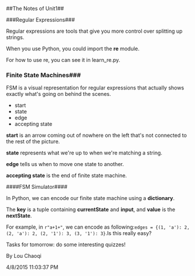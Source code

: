 ##The Notes of Unit1##

###Regular Expressions###

Regular expressions are tools that give you more control over splitting up strings.

When you use Python, you could import the **re** module.

For how to use re, you can see it in learn_re.py.

### Finite State Machines###

FSM is a visual representation for regular expressions that actually shows exactly what's going on behind the scenes.

- start
- state
- edge
- accepting state

**start** is an arrow coming out of nowhere on the left that's not connected to the rest of the picture.

**state** represents what we're up to when we're matching a string.

**edge** tells us when to move one state to another.

**accepting state** is the end of finite state machine.

####FSM Simulator####

In Python, we can encode our finite state machine using a **dictionary**.

The **key** is a tuple containing **currentState** and **input**, and **value** is the **nextState**.

For example, in `r"a+1+"`, we can encode as following:`edges = {(1, 'a'): 2, (2, 'a'): 2, (2, '1'): 3, (3, '1'): 3}`.Is this really easy?

Tasks for tomorrow: do some interesting quizzes!

By Lou Chaoqi

4/8/2015 11:03:37 PM


